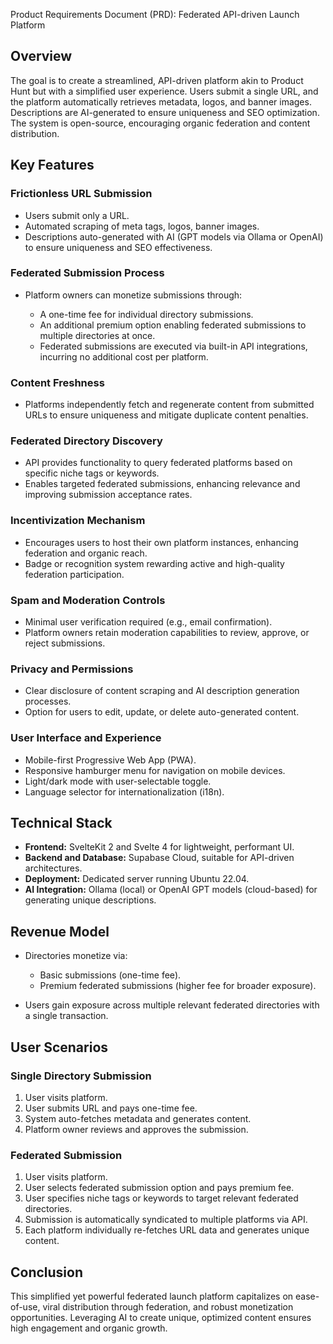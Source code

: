 Product Requirements Document (PRD): Federated API-driven Launch Platform

## Overview

The goal is to create a streamlined, API-driven platform akin to Product Hunt but with a simplified user experience. Users submit a single URL, and the platform automatically retrieves metadata, logos, and banner images. Descriptions are AI-generated to ensure uniqueness and SEO optimization. The system is open-source, encouraging organic federation and content distribution.

## Key Features

### Frictionless URL Submission

* Users submit only a URL.
* Automated scraping of meta tags, logos, banner images.
* Descriptions auto-generated with AI (GPT models via Ollama or OpenAI) to ensure uniqueness and SEO effectiveness.

### Federated Submission Process

* Platform owners can monetize submissions through:

  * A one-time fee for individual directory submissions.
  * An additional premium option enabling federated submissions to multiple directories at once.
  * Federated submissions are executed via built-in API integrations, incurring no additional cost per platform.

### Content Freshness

* Platforms independently fetch and regenerate content from submitted URLs to ensure uniqueness and mitigate duplicate content penalties.

### Federated Directory Discovery

* API provides functionality to query federated platforms based on specific niche tags or keywords.
* Enables targeted federated submissions, enhancing relevance and improving submission acceptance rates.

### Incentivization Mechanism

* Encourages users to host their own platform instances, enhancing federation and organic reach.
* Badge or recognition system rewarding active and high-quality federation participation.

### Spam and Moderation Controls

* Minimal user verification required (e.g., email confirmation).
* Platform owners retain moderation capabilities to review, approve, or reject submissions.

### Privacy and Permissions

* Clear disclosure of content scraping and AI description generation processes.
* Option for users to edit, update, or delete auto-generated content.

### User Interface and Experience

* Mobile-first Progressive Web App (PWA).
* Responsive hamburger menu for navigation on mobile devices.
* Light/dark mode with user-selectable toggle.
* Language selector for internationalization (i18n).

## Technical Stack

* **Frontend:** SvelteKit 2 and Svelte 4 for lightweight, performant UI.
* **Backend and Database:** Supabase Cloud, suitable for API-driven architectures.
* **Deployment:** Dedicated server running Ubuntu 22.04.
* **AI Integration:** Ollama (local) or OpenAI GPT models (cloud-based) for generating unique descriptions.

## Revenue Model

* Directories monetize via:

  * Basic submissions (one-time fee).
  * Premium federated submissions (higher fee for broader exposure).
* Users gain exposure across multiple relevant federated directories with a single transaction.

## User Scenarios

### Single Directory Submission

1. User visits platform.
2. User submits URL and pays one-time fee.
3. System auto-fetches metadata and generates content.
4. Platform owner reviews and approves the submission.

### Federated Submission

1. User visits platform.
2. User selects federated submission option and pays premium fee.
3. User specifies niche tags or keywords to target relevant federated directories.
4. Submission is automatically syndicated to multiple platforms via API.
5. Each platform individually re-fetches URL data and generates unique content.

## Conclusion

This simplified yet powerful federated launch platform capitalizes on ease-of-use, viral distribution through federation, and robust monetization opportunities. Leveraging AI to create unique, optimized content ensures high engagement and organic growth.
